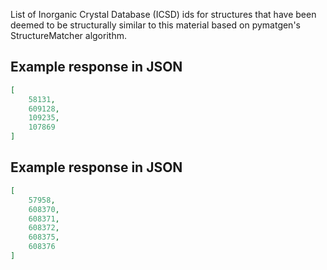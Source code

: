 List of Inorganic Crystal Database (ICSD) ids for structures that have been deemed to be structurally similar to this material based on pymatgen's StructureMatcher algorithm.







## Example response in JSON

```json
[
    58131, 
    609128, 
    109235, 
    107869
]
```

## Example response in JSON

```json
[
    57958, 
    608370, 
    608371, 
    608372, 
    608375, 
    608376
]
```

